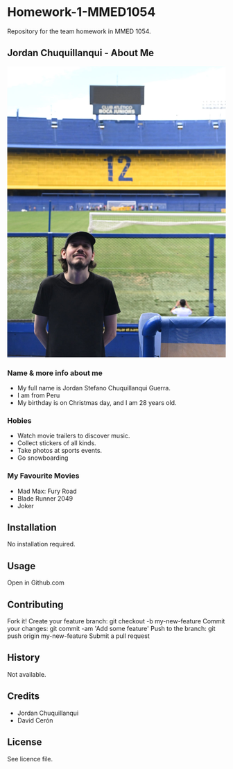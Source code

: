 # Homework-1-MMED1054
Repository for the team homework in MMED 1054.


## Jordan Chuquillanqui - About Me

![Image](images/Boca.jpg)

### Name & more info about me

- My full name is Jordan Stefano Chuquillanqui Guerra.
- I am from Peru
- My birthday is on Christmas day, and I am 28 years old.

### Hobies

- Watch movie trailers to discover music.
- Collect stickers of all kinds.
- Take photos at sports events.
- Go snowboarding

### My Favourite Movies

- Mad Max: Fury Road
- Blade Runner 2049
- Joker

## Installation
No installation required.

## Usage
Open in Github.com

## Contributing
Fork it!
Create your feature branch: git checkout -b my-new-feature
Commit your changes: git commit -am 'Add some feature'
Push to the branch: git push origin my-new-feature
Submit a pull request

## History
Not available.

## Credits
- Jordan Chuquillanqui
- David Cerón

## License
See licence file.